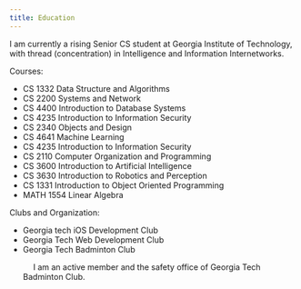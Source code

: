 ```yaml
---
title: Education
--- 
```


I am currently a rising Senior CS student at Georgia Institute of Technology, with thread (concentration) in Intelligence and Information Internetworks. 


Courses:
<ul>
  <li>CS 1332 Data Structure and Algorithms</li>
  <li>CS 2200 Systems and Network </li>
  <li>CS 4400 Introduction to Database Systems</li>
  <li>CS 4235 Introduction to Information Security </li>
  <li>CS 2340 Objects and Design </li>
  <li>CS 4641 Machine Learning</li>
  <li>CS 4235 Introduction to Information Security</li>
  <li>CS 2110 Computer Organization and Programming</li>
  <li>CS 3600 Introduction to Artificial Intelligence</li>
  <li>CS 3630 Introduction to Robotics and Perception </li>
  <li>CS 1331 Introduction to Object Oriented Programming</li>
  <li>MATH 1554 Linear Algebra </li>
</ul>

Clubs and Organization:
<ul>
  <li>
    Georgia tech iOS Development Club 
  </li>
  <li>
    Georgia Tech Web Development Club
  </li>
  <li> 
    Georgia Tech Badminton Club
    <p> &emsp; I am an active member and the safety office of Georgia Tech Badminton Club.</p>
  </li>
</ul>